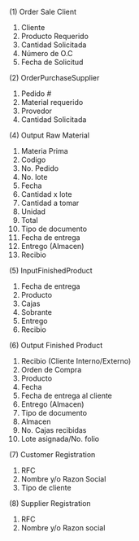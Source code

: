 (1) Order Sale Client
1. Cliente
2. Producto Requerido
3. Cantidad Solicitada
4. Número de O.C
5. Fecha de Solicitud

(2) OrderPurchaseSupplier
1. Pedido #
2. Material requerido
3. Provedor
4. Cantidad Solicitada

(4) Output Raw Material
1. Materia Prima
2. Codigo
3. No. Pedido
3. No. lote
4. Fecha
5. Cantidad x lote
6. Cantidad a tomar
7. Unidad
8. Total
9. Tipo de documento
10. Fecha de entrega
11. Entrego (Almacen)
12. Recibio

(5) InputFinishedProduct
1. Fecha de entrega
2. Producto
3. Cajas
4. Sobrante
5. Entrego
6. Recibio

(6) Output Finished Product
1. Recibio (Cliente Interno/Externo)
2. Orden de Compra
3. Producto
4. Fecha
5. Fecha de entrega al cliente
6. Entrego (Almacen)
7. Tipo de documento
8. Almacen
9. No. Cajas recibidas
8. Lote asignada/No. folio

(7) Customer Registration
1. RFC
2. Nombre y/o Razon Social
3. Tipo de cliente

(8) Supplier Registration
1. RFC
2. Nombre y/o Razon social

